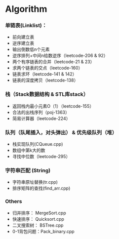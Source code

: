 # Algorithm

### 单链表(Linklist)： 

- 前向建立表
- 逆序建立表
- 输出倒数低n个元素
- 逆序排列+中间n给数逆序（leetcode-206 & 92）
- 两个有序链表的合并（leetcode-21 & 23）
- 求两个链表的交点（leetcode-160）
- 链表求环（leetcode-141 & 142）
- 链表的深度拷贝（leetcode-138） 

### 栈（Stack数据结构 &  STL库stack）

- 返回栈内最小元素O（1）（leetcode-155）
- 合法的出栈序列（poj-1363）
- 简易计算器（leetcode-224）

### 队列（队尾插入，对头弹出） & 优先级队列（堆）

- 栈实现队列(CQueue.cpp)
- 数组中第k大的数
- 寻找中位数（leetcode-295）


### 字符串匹配 (String)

- 字符串原址替换(tr.cpp)
- 排序矩阵的查找(find_arr.cpp)

### Others

- 归并排序：   MergeSort.cpp
- 快速排序：   Quicksort.cpp
- 二叉搜索树： BSTree.cpp
- 0-1背包问题：Pack_binary.cpp


